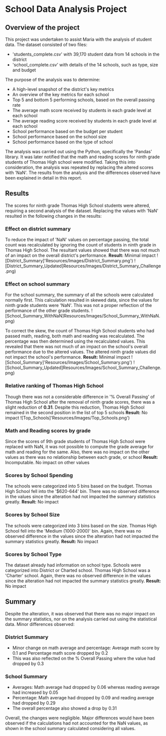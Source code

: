 # School Data Analysis Project

## Overview of the project
This project was undertaken to assist Maria with the analysis of student data. The dataset consisted of two files: 
- 'students_complete.csv' with 39,170 student data from 14 schools in the district
- 'school_complete.csv' with details of the 14 schools, such as type, size and budget

The purpose of the analysis was to determine:
- A high-level snapshot of the district's key metrics
- An overview of the key metrics for each school
- Top 5 and bottom 5 performing schools, based on the overall passing rate
- The average math score received by students in each grade level at each school
- The average reading score received by students in each grade level at each school
- School performance based on the budget per student
- School performance based on the school size 
- School performance based on the type of school

The analysis was carried out using the Python, specifically the 'Pandas' library. It was later notified that the math and reading scores for ninth grade students of Thomas High school were modified. Taking this into consideration, the analysis was repeated by replacing the altered scores with 'NaN'. The results from the analysis and the differences observed have been explained in detail in this report.

## Results
The scores for ninth grade Thomas High School students were altered, requiring a second analysis of the dataset. Replacing the values with 'NaN' resulted in the following changes in the results:

### Effect on district summary
To reduce the impact of 'NaN' values on percentage passing, the total count was recalculated by ignoring the count of students in ninth grade in Thomas High School. The resultant values showed that there was not much of an impact on the overall district's performance. 
**Result:** Minimal impact
![District_Summary]'Resources/Images/District_Summary.png') 
![District_Summary_Updated]Resources/Images/District_Summary_Challenge.png)

### Effect on school summary
For the school summary, the summary of all the schools were calculated normally first. This calculation resulted in skewed data, since the values for ninth grade students were 'NaN'. This was not a proper reflection of the performance of the other grade students.
![School_Summary_WithNaN]Resources/Images/School_Summary_WithNaN.png)

To correct the skew, the count of Thomas High School students who had passed math, reading, both math and reading was recalculated. The percentage was then determined using the recalculated values. This revealed that there was not much of an impact on the school's overall performance due to the altered values. The altered ninth grade values did not impact the school's performance. 
**Result:** Minimal impact
![School_Summary]'Resources/Images/School_Summary.png') 
![School_Summary_Updated]Resources/Images/School_Summary_Challenge.png)

### Relative ranking of Thomas High School
Though there was not a considerable difference in '% Overall Passing' of Thomas High School after the removal of ninth grade scores, there was a slight reduction of 
**0.31**. Despite this reduction, Thomas High School remained in the second position in the list of top 5 schools
**Result:** No impact
![Top_Schools]'Resources/Images/Top_Schools.png')

### Math and Reading scores by grade
Since the scores of 9th grade students of Thomas High School were replaced with NaN, it was not possible to compute the grade average for math and reading for the same. Also, there was no impact on the other values as there was no relationship between each grade, or school
**Result:** Incomputable. No impact on other values

### Scores by School Spending
The schools were categorized into 5 bins based on the budget. Thomas High School fell into the '$620-644' bin. There was no observed difference in the values since the alteration had not impacted the summary statistics greatly.
**Result:** No impact

### Scores by School Size
The schools were categorized into 3 bins based on the size. Thomas High School fell into the 'Medium (1000-2000)' bin. Again, there was no observed difference in the values since the alteration had not impacted the summary statistics greatly.
**Result:** No impact

### Scores by School Type
The dataset already had information on school type. Schools were categorized into District or Charted school. Thomas High School was a 'Charter' school. Again, there was no observed difference in the values since the alteration had not impacted the summary statistics greatly.
**Result:** No impact

## Summary
Despite the alteration, it was observed that there was no major impact on the summary statistics, nor on the analysis carried out using the statistical data. Minor differences observed:
### District Summary
- Minor change on math average and percentage: Average math score by 0.1 and Percentage math score dropped by 0.2
- This was also reflected on the % Overall Passing where the value had dropped by 0.3
### School Summary
- Averages: Math average had dropped by 0.06 whereas reading average had increased by 0.05
- Percentage: Math average had dropped by 0.09 and reading average had dropped by 0.29
- The overall percentage also showed a drop by 0.31

Overall, the changes were negligible. Major differences would have been observed if the calculations had not accounted for the NaN values, as shown in the school summary calculated considering all values.
